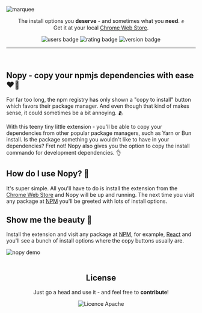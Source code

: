 ![marquee](https://user-images.githubusercontent.com/14088342/191090186-dee78d64-2455-4976-9e5d-3fd58946b36d.png)

<p align="center">
  <p align="center">
    The install options you <strong>deserve</strong> - and sometimes what you <strong>need</strong>. ✊</br>
		Get it at your local <a href="https://chrome.google.com/webstore/detail/klmgfjdnkpnmebmikdnopdkbibelccld/">Chrome Web Store</a>.
	</p>
  <p align="center">
    <img alt='users badge' src='https://img.shields.io/chrome-web-store/users/klmgfjdnkpnmebmikdnopdkbibelccld?color=FFD3B4&style=flat-square' />
    <img alt='rating badge' src='https://img.shields.io/chrome-web-store/stars/klmgfjdnkpnmebmikdnopdkbibelccld?color=D5ECC2&style=flat-square' />
    <img alt='version badge' src='https://img.shields.io/badge/version-1.0.0-blue.svg?color=98DDCA&style=flat-square' />
  </p>
</div>

<hr><br>

## Nopy - copy your npmjs dependencies with ease ❤️‍🔥

For far too long, the npm registry has only shown a "copy to install" button which favors their package manager. And even though that kind of makes sense, it could sometimes be a bit annoying. 🫂

With this teeny tiny little extension - you'll be able to copy your dependencies from other popular package managers, such as Yarn or Bun install. Is the package something you wouldn't like to have in your dependencies? Fret not! Nopy also gives you the option to copy the install commando for development dependencies. 👌

## How do I use Nopy? 🤔

It's super simple. All you'll have to do is install the extension from the [Chrome Web Store](https://chrome.google.com/webstore/detail/klmgfjdnkpnmebmikdnopdkbibelccld/) and Nopy will be up and running. The next time you visit any package at [NPM](https://www.npmjs.com/) you'll be greeted with lots of install options.

## Show me the beauty 💅

Install the extension and visit any package at [NPM](https://www.npmjs.com/), for example, [React](https://www.npmjs.com/package/react) and you'll see a bunch of install options where the copy buttons usually are.

<div width="100%">
  <img alt="nopy demo" src="https://user-images.githubusercontent.com/14088342/191093200-632de402-6dd2-4736-b3be-3ba6c68d0fa4.gif" />
</div >

<br>

 <div align="center">
	<h2>License</h2>
	<p>Just go a head and use it - and feel free to <strong>contribute</strong>!</p>
  <img alt='Licence Apache' src='https://img.shields.io/github/license/ntwigs/nopy?style=flat-square' />
</div>
